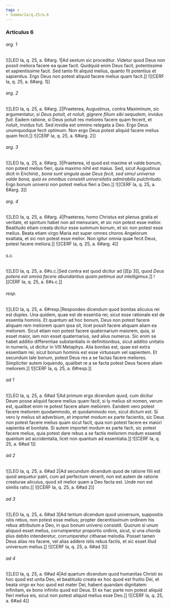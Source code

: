 ```yaml
---
tags : 
- Summa/Ia/q.25/a.6
---
```


### Articulus 6

###### arg. 1
![[LEO Ia, q. 25, a. 6#arg. 1|Ad sextum sic proceditur. Videtur quod Deus non possit meliora facere ea quae facit. Quidquid enim Deus facit, potentissime et sapientissime facit. Sed tanto fit aliquid melius, quanto fit potentius et sapientius. Ergo Deus non potest aliquid facere melius quam facit.]]
![[CERF Ia, q. 25, a. 6#arg. 1]]

###### arg. 2
![[LEO Ia, q. 25, a. 6#arg. 2|Praeterea, Augustinus, contra Maximinum, sic argumentatur, *si Deus potuit, et noluit, gignere filium sibi aequalem, invidus fuit*. Eadem ratione, si Deus potuit res meliores facere quam fecerit, et noluit, invidus fuit. Sed invidia est omnino relegata a Deo. Ergo Deus unumquodque fecit optimum. Non ergo Deus potest aliquid facere melius quam fecit.]]
![[CERF Ia, q. 25, a. 6#arg. 2]]

###### arg. 3
![[LEO Ia, q. 25, a. 6#arg. 3|Praeterea, id quod est maxime et valde bonum, non potest melius fieri, quia maximo nihil est maius. Sed, sicut Augustinus dicit in Enchirid., *bona sunt singula quae Deus fecit, sed simul universa valde bona, quia ex omnibus consistit universitatis admirabilis pulchritudo*. Ergo bonum universi non potest melius fieri a Deo.]]
![[CERF Ia, q. 25, a. 6#arg. 3]]

###### arg. 4
![[LEO Ia, q. 25, a. 6#arg. 4|Praeterea, homo Christus est plenus gratia et veritate, et spiritum habet non ad mensuram, et sic non potest esse melior. Beatitudo etiam creata dicitur esse summum bonum, et sic non potest esse melius. Beata etiam virgo Maria est super omnes choros Angelorum exaltata, et sic non potest esse melior. Non igitur omnia quae fecit Deus, potest facere meliora.]]
![[CERF Ia, q. 25, a. 6#arg. 4]]

###### s.c.
![[LEO Ia, q. 25, a. 6#s.c.|Sed contra est quod dicitur ad [[Ep 3]], quod *Deus potens est omnia facere abundantius quam petimus aut intelligimus*.]]
![[CERF Ia, q. 25, a. 6#s.c.]]

###### resp.
![[LEO Ia, q. 25, a. 6#resp.|Respondeo dicendum quod bonitas alicuius rei est duplex. Una quidem, quae est de essentia rei; sicut esse rationale est de essentia hominis. Et quantum ad hoc bonum, Deus non potest facere aliquam rem meliorem quam ipsa sit, licet possit facere aliquam aliam ea meliorem. Sicut etiam non potest facere quaternarium maiorem, quia, si esset maior, iam non esset quaternarius, sed alius numerus. Sic enim se habet additio differentiae substantialis in definitionibus, sicut additio unitatis in numeris, ut dicitur in VIII Metaphys. Alia bonitas est, quae est extra essentiam rei; sicut bonum hominis est esse virtuosum vel sapientem. Et secundum tale bonum, potest Deus res a se factas facere meliores. Simpliciter autem loquendo, qualibet re a se facta potest Deus facere aliam meliorem.]]
![[CERF Ia, q. 25, a. 6#resp.]]

###### ad 1
![[LEO Ia, q. 25, a. 6#ad 1|Ad primum ergo dicendum quod, cum dicitur Deum posse aliquid facere melius quam facit, si ly melius sit nomen, verum est, qualibet enim re potest facere aliam meliorem. Eandem vero potest facere meliorem quodammodo, et quodammodo non, sicut dictum est. Si vero ly melius sit adverbium, et importet modum ex parte facientis, sic Deus non potest facere melius quam sicut facit, quia non potest facere ex maiori sapientia et bonitate. Si autem importet modum ex parte facti, sic potest facere melius, quia potest dare rebus a se factis meliorem modum essendi quantum ad accidentalia, licet non quantum ad essentialia.]]
![[CERF Ia, q. 25, a. 6#ad 1]]

###### ad 2
![[LEO Ia, q. 25, a. 6#ad 2|Ad secundum dicendum quod de ratione filii est quod aequetur patri, cum ad perfectum venerit, non est autem de ratione creaturae alicuius, quod sit melior quam a Deo facta est. Unde non est similis ratio.]]
![[CERF Ia, q. 25, a. 6#ad 2]]

###### ad 3
![[LEO Ia, q. 25, a. 6#ad 3|Ad tertium dicendum quod universum, suppositis istis rebus, non potest esse melius; propter decentissimum ordinem his rebus attributum a Deo, in quo bonum universi consistit. Quorum si unum aliquod esset melius, corrumperetur proportio ordinis, sicut, si una chorda plus debito intenderetur, corrumperetur citharae melodia. Posset tamen Deus alias res facere, vel alias addere istis rebus factis, et sic esset illud universum melius.]]
![[CERF Ia, q. 25, a. 6#ad 3]]

###### ad 4
![[LEO Ia, q. 25, a. 6#ad 4|Ad quartum dicendum quod humanitas Christi ex hoc quod est unita Deo, et beatitudo creata ex hoc quod est fruitio Dei, et beata virgo ex hoc quod est mater Dei, habent quandam dignitatem infinitam, ex bono infinito quod est Deus. Et ex hac parte non potest aliquid fieri melius eis, sicut non potest aliquid melius esse Deo.]]
![[CERF Ia, q. 25, a. 6#ad 4]]

